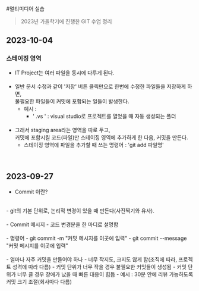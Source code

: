 #멀티미디어 실습

> 2023년 가을학기에 진행한 GIT 수업 정리

## 2023-10-04
### 스테이징 영역
- IT Project는 여러 파일을 동시에 다루게 된다.</br></br>
- 일반 문서 수정과 같이 '저장' 버튼 클릭만으로 한번에 수정한 파일들을 저장하게 하면,</br> 불필요한 파일들이 커밋에 포함되는 일들이 발생한다.</br>
    - 예시 :
        - ' .vs ' : visual studio로 프로젝트를 열었을 때 자동 생성되는 폴더</br></br>
- 그래서 staging area라는 영역을 따로 두고,</br>커밋에 포함시킬 코드(파일)만 스테이징 영역에 추가하게 한 다음, 커밋을 만든다.</br>
    - 스테이징 영역에 파일을 추가할 때 쓰는 명령어 : 'git add 파일명'</br></br></br>

## 2023-09-27
- Commit 이란?
</br>
    - git의 기본 단위로, 논리적 변경이 있을 때 만든다(사진찍기와 유사).
</br>
</br>
- Commit 메시지
    - 코드 변경분을 한 마디로 설명함
</br>
</br>
- 명령어
    - git commit -m "커밋 메시지를 이곳에 입력"
    - git commit --message "커밋 메시지를 이곳에 입력"
</br>
</br>
- 얼마나 자주 커밋을 만들어야 하나
    - 너무 작지도, 크지도 않게 함(조직에 따라, 프로젝트 성격에 따라 다름)
        - 커밋 단위가 너무 작을 경우 불필요한 커밋들이 생성됨
        - 커밋 단위가 너무 클 경우 장애가 났을 때 빠른 대응이 힘듬
        - 예시 : 30분 안에 리뷰 가능하도록 커밋 크기 조절(회사마다 다름)